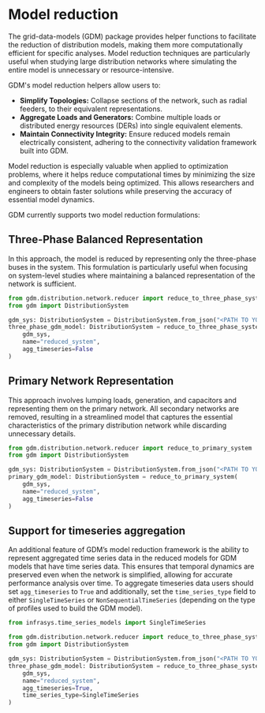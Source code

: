 # Model reduction

The grid-data-models (GDM) package provides helper functions to facilitate the reduction of distribution models, making them more computationally efficient for specific analyses. Model reduction techniques are particularly useful when studying large distribution networks where simulating the entire model is unnecessary or resource-intensive.

GDM's model reduction helpers allow users to:

* **Simplify Topologies:** Collapse sections of the network, such as radial feeders, to their equivalent representations.
* **Aggregate Loads and Generators:** Combine multiple loads or distributed energy resources (DERs) into single equivalent elements.
* **Maintain Connectivity Integrity:** Ensure reduced models remain electrically consistent, adhering to the connectivity validation framework built into GDM.

Model reduction is especially valuable when applied to optimization problems, where it helps reduce computational times by minimizing the size and complexity of the models being optimized. This allows researchers and engineers to obtain faster solutions while preserving the accuracy of essential model dynamics.

GDM currently supports two model reduction formulations:

## Three-Phase Balanced Representation

In this approach, the model is reduced by representing only the three-phase buses in the system. This formulation is particularly useful when focusing on system-level studies where maintaining a balanced representation of the network is sufficient.

```python
from gdm.distribution.network.reducer import reduce_to_three_phase_system
from gdm import DistributionSystem

gdm_sys: DistributionSystem = DistributionSystem.from_json("<PATH TO YOUR GDM MODEL>")
three_phase_gdm_model: DistributionSystem = reduce_to_three_phase_system(
    gdm_sys, 
    name="reduced_system", 
    agg_timeseries=False
)

```

## Primary Network Representation

This approach involves lumping loads, generation, and capacitors and representing them on the primary network. All secondary networks are removed, resulting in a streamlined model that captures the essential characteristics of the primary distribution network while discarding unnecessary details.

```python
from gdm.distribution.network.reducer import reduce_to_primary_system
from gdm import DistributionSystem

gdm_sys: DistributionSystem = DistributionSystem.from_json("<PATH TO YOUR GDM MODEL>")
primary_gdm_model: DistributionSystem = reduce_to_primary_system(
    gdm_sys, 
    name="reduced_system", 
    agg_timeseries=False
)
```

## Support for timeseries aggregation

An additional feature of GDM’s model reduction framework is the ability to represent aggregated time series data in the reduced models for GDM models that have time series data. This ensures that temporal dynamics are preserved even when the network is simplified, allowing for accurate performance analysis over time. To aggregate timeseries data users should set `agg_timeseries` to  `True`
and additionally, set the `time_series_type` field to either `SingleTimeSeries` or `NonSequentialTimeSeries` (depending on the type of profiles used to build the GDM model). 

```python
from infrasys.time_series_models import SingleTimeSeries

from gdm.distribution.network.reducer import reduce_to_three_phase_system
from gdm import DistributionSystem

gdm_sys: DistributionSystem = DistributionSystem.from_json("<PATH TO YOUR GDM MODEL>")
three_phase_gdm_model: DistributionSystem = reduce_to_three_phase_system(
    gdm_sys, 
    name="reduced_system", 
    agg_timeseries=True, 
    time_series_type=SingleTimeSeries
)

```
